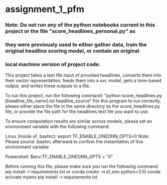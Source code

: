# assignment_1_pfm

### Note: Do not run any of the python notebooks current in this project or the file "score_headlines_personal.py" as 
### they were previously used to either gather data, train the original headline scoring model, or contain an original 
### local machine version of project code.

This project takes a text file input of 
provided headlines, converts them into their vector
representation, feeds them into a svc model, 
gets a tone-based output, and writes these outputs
to a file.

To run this project, run the following command:
"python score_headlines.py [headline_file_name].txt headline_source"
For this program to run correctly, please either place the file in the
same directory as the score_headlines.py file, or provide the
file path for the headlines text file you want to use.

To ensure computation results are similar across models, 
please set an environment variable with the following command:

Linux (inside of .bashrc):
export TF_ENABLE_ONEDNN_OPTS=0
Note: Please source .bashrc afterward to confirm the instantiation
of this environment variable

Powershell:
$env:TF_ENABLE_ONEDNN_OPTS = "0"

Before running this file, please make sure you run the following command:
pip install -r requirements.txt
or
conda create -n a1_env python=3.10
conda activate myenv
pip install -r requirements.txt